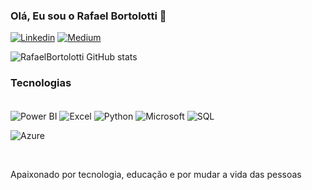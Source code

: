 ### Olá, Eu sou o Rafael Bortolotti 👋

[![Linkedin](https://img.shields.io/badge/LinkedIn-0077B5?style=for-the-badge&logo=linkedin&logoColor=white)](https://www.linkedin.com/in/rafaelbortolotti/)
[![Medium](https://img.shields.io/badge/Medium-12100E?style=for-the-badge&logo=medium&logoColor=white)](https://medium.com/@bortolotti.email)

![RafaelBortolotti GitHub stats](https://github-readme-stats.vercel.app/api?username=rafaelbortolotti&show_icons=true&theme=radical)

### Tecnologias 

<div style="display: inline_block"><br/>
 
  <img align="center" alt="Power BI" src="https://img.shields.io/badge/power_bi-F2C811?style=for-the-badge&logo=powerbi&logoColor=black">
  <img align="center" alt="Excel" src="https://img.shields.io/badge/Microsoft_Excel-217346?style=for-the-badge&logo=microsoft-excel&logoColor=white">
  <img align="center" alt="Python" src="https://img.shields.io/badge/python-3670A0?style=for-the-badge&logo=python&logoColor=ffdd54)">
  <img align="center" alt="Microsoft" src="https://img.shields.io/badge/Microsoft-666666?style=for-the-badge&logo=microsoft&logoColor=white">
  <img align="center" alt="SQL" src="https://img.shields.io/badge/Microsoft%20SQL%20Server-CC2927?style=for-the-badge&logo=microsoft%20sql%20server&logoColor=white">

  ![Azure](https://img.shields.io/badge/azure-%230072C6.svg?style=for-the-badge&logo=microsoftazure&logoColor=white)

</div><br/>

Apaixonado por tecnologia, educação e por mudar a vida das pessoas




